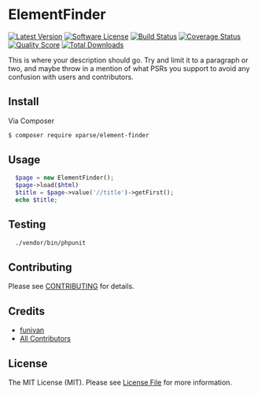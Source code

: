 # ElementFinder

[![Latest Version](https://img.shields.io/github/release/xparse/element-finder.svg?style=flat-square)](https://github.com/xparse/element-finder/releases)
[![Software License](https://img.shields.io/badge/license-MIT-brightgreen.svg?style=flat-square)](LICENSE.md)
[![Build Status](https://img.shields.io/travis/xparse/element-finder/master.svg?style=flat-square)](https://travis-ci.org/xparse/element-finder)
[![Coverage Status](https://img.shields.io/scrutinizer/coverage/g/xparse/element-finder.svg?style=flat-square)](https://scrutinizer-ci.com/g/xparse/element-finder/code-structure)
[![Quality Score](https://img.shields.io/scrutinizer/g/xparse/element-finder.svg?style=flat-square)](https://scrutinizer-ci.com/g/xparse/element-finder)
[![Total Downloads](https://img.shields.io/packagist/dt/xparse/element-finder.svg?style=flat-square)](https://packagist.org/packages/xparse/element-finder)

This is where your description should go. Try and limit it to a paragraph or two, and maybe throw in a mention of what
PSRs you support to avoid any confusion with users and contributors.

## Install

Via Composer

``` bash
$ composer require xparse/element-finder
```

## Usage

``` php
  $page = new ElementFinder();
  $page->load($html)
  $title = $page->value('//title')->getFirst();  
  echo $title;  
```

## Testing

``` bash
  ./vendor/bin/phpunit
```

## Contributing

Please see [CONTRIBUTING](https://github.com/xparse/ElementFinder/blob/master/CONTRIBUTING.md) for details.

## Credits

- [funivan](https://github.com/funivan)
- [All Contributors](https://github.com/xparse/ElementFinder/contributors)

## License

The MIT License (MIT). Please see [License File](LICENSE.md) for more information.
